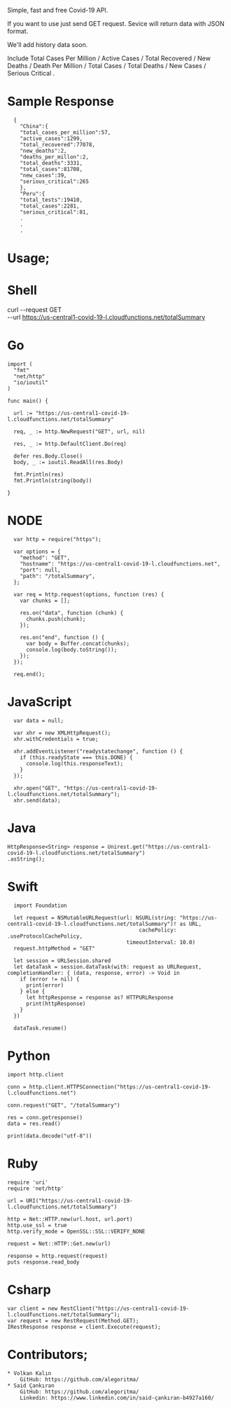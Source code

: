 Simple, fast and free Covid-19 API. 

If you want to use just send GET request. Sevice will return data with JSON format. 

We'll add history data soon. 

Include Total Cases Per Million / Active Cases / Total Recovered / New Deaths / Death Per Million / Total Cases / Total Deaths / New Cases / Serious Critical .

# Sample Response 
      {
        "China":{
        "total_cases_per_million":57,
        "active_cases":1299,
        "total_recovered":77078,
        "new_deaths":2,
        "deaths_per_millon":2,
        "total_deaths":3331,
        "total_cases":81708,
        "new_cases":39,
        "serious_critical":265
        },
        "Peru":{
        "total_tests":19410,
        "total_cases":2281,
        "serious_critical":81,
        .
        .
        .

# Usage;

# Shell
curl --request GET \
  --url https://us-central1-covid-19-l.cloudfunctions.net/totalSummary

# Go
    import (
      "fmt"
      "net/http"
      "io/ioutil"
    )

    func main() {

      url := "https://us-central1-covid-19-l.cloudfunctions.net/totalSummary"

      req, _ := http.NewRequest("GET", url, nil)

      res, _ := http.DefaultClient.Do(req)

      defer res.Body.Close()
      body, _ := ioutil.ReadAll(res.Body)

      fmt.Println(res)
      fmt.Println(string(body))

    }
# NODE
      var http = require("https");

      var options = {
        "method": "GET",
        "hostname": "https://us-central1-covid-19-l.cloudfunctions.net",
        "port": null,
        "path": "/totalSummary",
      };

      var req = http.request(options, function (res) {
        var chunks = [];

        res.on("data", function (chunk) {
          chunks.push(chunk);
        });

        res.on("end", function () {
          var body = Buffer.concat(chunks);
          console.log(body.toString());
        });
      });

      req.end();
      
# JavaScript
      var data = null;

      var xhr = new XMLHttpRequest();
      xhr.withCredentials = true;

      xhr.addEventListener("readystatechange", function () {
        if (this.readyState === this.DONE) {
          console.log(this.responseText);
        }
      });

      xhr.open("GET", "https://us-central1-covid-19-l.cloudfunctions.net/totalSummary");
      xhr.send(data);
      
# Java
    HttpResponse<String> response = Unirest.get("https://us-central1-covid-19-l.cloudfunctions.net/totalSummary")
    .asString();
    
# Swift
      import Foundation

      let request = NSMutableURLRequest(url: NSURL(string: "https://us-central1-covid-19-l.cloudfunctions.net/totalSummary")! as URL,
                                              cachePolicy: .useProtocolCachePolicy,
                                          timeoutInterval: 10.0)
      request.httpMethod = "GET"

      let session = URLSession.shared
      let dataTask = session.dataTask(with: request as URLRequest, completionHandler: { (data, response, error) -> Void in
        if (error != nil) {
          print(error)
        } else {
          let httpResponse = response as? HTTPURLResponse
          print(httpResponse)
        }
      })

      dataTask.resume()
      
# Python
    import http.client

    conn = http.client.HTTPSConnection("https://us-central1-covid-19-l.cloudfunctions.net")

    conn.request("GET", "/totalSummary")

    res = conn.getresponse()
    data = res.read()

    print(data.decode("utf-8"))
# Ruby
    require 'uri'
    require 'net/http'

    url = URI("https://us-central1-covid-19-l.cloudfunctions.net/totalSummary")

    http = Net::HTTP.new(url.host, url.port)
    http.use_ssl = true
    http.verify_mode = OpenSSL::SSL::VERIFY_NONE

    request = Net::HTTP::Get.new(url)

    response = http.request(request)
    puts response.read_body
# Csharp
    var client = new RestClient("https://us-central1-covid-19-l.cloudfunctions.net/totalSummary");
    var request = new RestRequest(Method.GET);
    IRestResponse response = client.Execute(request);



# Contributors;
    * Volkan Kalın  
        GitHub: https://github.com/alegoritma/
    * Said Çankıran
        GitHub: https://github.com/alegoritma/
        Linkedin: https://www.linkedin.com/in/said-çankıran-b4927a160/

